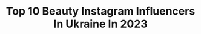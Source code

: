 ---
title: Top 10 Beauty Instagram Influencers In Ukraine In 2023
description: >-
  Find top beauty Instagram influencers in Ukraine in 2023. Most popular hashtags: #wakeupandmakeup #glittermakeup #colormakeup.
platform: Instagram
hits: 241
text_top: Discover the best Instagram accounts on inBeat.
text_bottom: inBeat holds 241 Instagram influencers like this in Ukraine for you to work with.
profiles:
  - username: "__samburska"
    fullname: >-
      Танюша Самбурська🐻
    bio: >-
      🐒або Самбурятко ♥️кожний день з вами🤳🏻 ♥️happy wife 🥰 ♥️відкрила студію @samburska_beauty_bar у 18 років,дякуючи батькам♥️ ☺️обережно, багато сторі🙈
    location: "Ukraine"
    followers: 1638612
    engagement: 823
    commentsToLikes: 0.037862
    id: ck5zzi67ybrrq0i145ne594x2
    verified: false
    hashtags: "#airpods, #apple, #applewatch, #applewatchseries6"
  - username: "lana_musienko"
    fullname: >-
      Лана Мусієнко
    bio: >-
      𝚒𝚗𝚏𝚕𝚞𝚎𝚗𝚌𝚎𝚛 ⭐️WELCOME TO MY STORIES⭐️ там •про beauty •про ремонт •про себе ✉️ - @pr_musienko
    location: "Ukraine"
    followers: 158034
    engagement: 434
    commentsToLikes: 0.114559
    id: ck0ubfbkbefhs0i19o4omnxv6
    verified: false
    hashtags: ""
  - username: "sashaabo"
    fullname: >-
      САША ПУСТОВІТ 🕊
    bio: >-
      ▫️Business & beautymama ▫️пішла з інтернатури➡️ відкрила салон @stories.by.sashaabo ▫️будую dream house 🏡 ▫️співпраця 📩@sashaabo.sashaabo
    location: "Ukraine"
    followers: 2065055
    engagement: 370
    commentsToLikes: 0.034525
    id: ck1399zysk9io0i19nnsncju1
    verified: false
    hashtags: ""
  - username: "yuliyaliya_"
    fullname: >-
      Yuliya
    bio: >-
      Lifestyle•beauty•food•insta 🌙тут щиро
    location: "Ukraine"
    followers: 43414
    engagement: 311
    commentsToLikes: 0.067380
    id: ckaowv0h5akhg0i78lmq3d3cx
    verified: false
    hashtags: ""
  - username: "alona.panova"
    fullname: >-
      Онлайн Hairdresser
    bio: >-
      ▫️власниця @fame.beauty.studio ▫️Консультації ▫️перукар ▫️мама👼🏼 ▫️Cтиль В сторіс дізнайся що личить саме тобі🙌🏼 Співпраця➡️ @panova_cooperation
    location: "Ukraine"
    followers: 89143
    engagement: 236
    commentsToLikes: 0.041815
    id: ck0u2kgcn041w0i19pliwx7se
    verified: false
    hashtags: "#themaskedsinger, #lookoftheday, #aesthetic"
  - username: "mila_korneli"
    fullname: >-
      Людмила Корнелюк
    bio: >-
      Mommy #leia_korn Traveller Beauty & lifestyle Cooperation -@korneli.cooperation /📩 Youtube👇🏻
    location: "Ukraine"
    followers: 141607
    engagement: 917
    commentsToLikes: 0.010364
    id: ck5c2mseyxk5d0i114gpdout8
    verified: false
    hashtags: "#huggies"
  - username: "anna_prytulaaa"
    fullname: >-
      𝓐𝓷𝓷𝓪 𝓟𝓻𝔂𝓽𝓾𝓵𝓪𝓪𝓪 🤍
    bio: >-
      📍Lviv, Ukraine • beauty , lifestyle, fashion 💌COOPERATION- @prytulaaa_cooperation 🤍foundress - @pray.buy
    location: "Ukraine"
    followers: 1012209
    engagement: 725
    commentsToLikes: 0.016332
    id: ck55k0xlby7mz0i11qhnwcftk
    verified: false
    hashtags: "#iherb, #iherbukraine, #sponsored, #sponsorship"
  - username: "krisdaniluk_makeup"
    fullname: >-
      ВІЗАЖИСТ 🔝ХРИСТИНА ДАНИЛЮК
    bio: >-
      Твоя BeautyBoss ▫️Пишу про косметику ▫️Роблю найстійкіший MAKEUP ▫️Навчу робити ідеальний макіяж з 0 ▫️Підвищу твою кваліфікацію
    location: "Ukraine"
    followers: 40061
    engagement: 138
    commentsToLikes: 0.103793
    id: ckaowpvsn9x8g0i78zpmz5agl
    verified: false
    hashtags: "#wedding, #eveningmakeup, #makeupmasterclass, #makeuplifestyle"
  - username: "elena_lebedeva8"
    fullname: >-
      Creative makeup 💄МАКИЯЖ УФА💄
    bio: >-
      💫CONTENT CREATORS 💫 💄 МУТИМ BEAUTY 😉 📝 Запись макияж - Директ❤️ 🛍 Магазин Одежды @v_odezde ⭐️ Промокод в актуальном Cooperation DM 📍Уфа
    location: "Ukraine"
    followers: 9432
    engagement: 380
    commentsToLikes: 0.262756
    id: ckaortyonoql90i785x82k8kv
    verified: false
    hashtags: "#limecrimerussia, #glitterface, #makeupgirlz, #makeupkolours"
  - username: "godsend_v"
    fullname: >-
      𝓥𝓮𝓻𝓸𝓷𝓲𝓬𝓪 𝓲𝓷 𝓓𝓾𝓫𝓪𝓲
    bio: >-
      🇺🇦Ukrainian living in Dubai 🇦🇪 Social Media Contributor | Creator of Opportunities Fashion🔹F&B 🔹Aesthetic Beauty 🔹Travel 📩 DM for Collaboration
    location: "Ukraine"
    followers: 13016
    engagement: 554
    commentsToLikes: 0.054866
    id: ckap10zn3sno00i78rc9obysd
    verified: false
    hashtags: "#dubaiblog, #dtcm, #dubaiblogger, #blondegirl"
---
